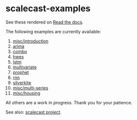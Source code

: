 # scalecast-examples
See these rendered on [Read the docs](https://scalecast-examples.readthedocs.io/en/latest/).  

The following examples are currently available:
1. [misc/introduction](misc/introduction/introduction.ipynb)
2. [arima](arima/arima.ipynb)
2. [combo](combo/combo.ipynb)
3. [hwes](hwes/hwes.ipynb)
3. [lstm](lstm/lstm.ipynb)
4. [multivariate](multivariate/multivariate.ipynb)
5. [prophet](prophet/prophet.ipynb)
5. [rnn](rnn/rnn.ipynb)
5. [silverkite](silverkite/silverkite.ipynb)
6. [misc/multi-series](misc/multi-series/multi-series.ipynb)
5. [misc/housing](misc/housing/housing.ipynb)

All others are a work in progress. Thank you for your patience.

See also: [scalecast project](https://github.com/mikekeith52/scalecast).